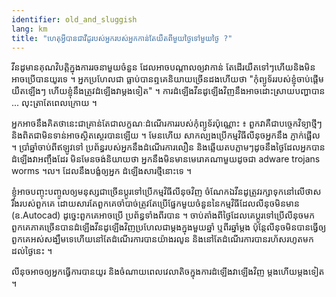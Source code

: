 ```yaml
---
identifier: old_and_sluggish
lang: km
title: "ហេតុ​អ្វី​បាន​ជាវីដូ​របស់​អ្នក​របស់​អ្នក​កាន់​តែ​យឺត​ពី​មួយ​ថ្ងៃ​ទៅ​មួយ​ថ្ងៃ ?"
---
```


វីនដូ​មាន​គុណ​វិបត្តិ​ក្នុង​ការ​រចនា​មួយ​ចំនួន ដែល​អាច​បណ្តាល​ឲ្យ​វា​កាន់​
តែ​ដើរ​យឺត​ទៅ​ៗ​ ហើយ​​និង​​មិន​អាច​ប្រើ​បាន​យូរ​ទេ​ ។ អ្នក​ប្រហែល​ជា​
ធ្លាប់​បាន​ឮ​​គេ​និយាយ​ច្រើន​​ដង​ហើយថា "កុំព្យូទ័រ​របស់​ខ្ញុំចាប់​ផ្តើម​យឺត​ឡើង​ៗ​ ហើយ​ខ្ញុំ​នឹង​ត្រូវ​ដំឡើង​វា​ម្តង​ទៀត" ។ 
ការ​ដំឡើង​វីនដូ​ឡើង​វិញ​នឹង​អាច​ដោះស្រាយ​បញ្ហា​បាន​... លុះ​ត្រា​តែ​ពេល​ក្រោយ​ ។

អ្នក​អាច​នឹង​គិត​ថា​នេះ​ជាគ្រាន់​តែ​ជា​​លក្ខណៈ​ដំណើរ​ការ​របស់​កុំព្យូទ័រ​ប៉ុណ្ណោះ​ ៖ ពួក​វា​គឺ​ជា​ 
បច្ចេក​វិទ្យា​ថ្មីៗ និង​​ពិត​ជា​មិន​ទាន់​អាច​ស្ថិត​ស្ថេរ​បាន​ឡើយ ។ មែន​ហើយ សាក​ល្បង​ប្រើ​កម្មវិធី​លីនុច​ អ្នក​នឹង​ 
ភ្ញាក់​ផ្អើល​ ។ ប្រាំ​ឆ្នាំ​ចាប់​ពី​ឥឡូវ​ទៅ ប្រព័ន្ធ​របស់​អ្នក​នឹង​ដំណើរ​ការ​លឿន និង​ 
ឆ្លើយ​តប​ភ្លាម​ៗ​ដូច​នឹង​ថ្ងៃ​ដែល​អ្នក​បាន​ដំឡើង​វា​អញ្ចឹង​ដែរ មិន​មែន​ចង់​និយាយ​ថា​ អ្នកនឹង​មិន​មាន​ 
មេរោគណា​មួយ​ដូច​ជា​ adware  trojans  worms ។ល។ ដែល​នឹង​បង្ខំ​ឲ្យ​អ្នក​ 
ដំឡើង​សារ​ថ្មី​នោះ​ទេ ។

ខ្ញុំ​អាច​បញ្ចុះបញ្ចូល​ឲ្យ​មនុស្ស​ជា​ច្រើន​ប្តូរ​ទៅ​ប្រើ​កម្មវិធី​លីនុច​វិញ​ ចំណែក​ឯ​​ 
​វីនដូត្រូវ​រក្សា​ទុក​​នៅ​លើ​ថាស​រឹង​របស់​ពួក​គេ ដោយ​សារ​តែ​ពួក​គេ​ចាំ​បាច់​ត្រូវ​តែ​ប្រើ​ 
ផ្នែក​មួយ​ចំនួន​នៃ​កម្មវិធី​​ដែល​​លីនុច​មិន​មាន​ (ឧ.Autocad) ដូច្នេះ​ពួក​គេ​អាច​ប្រើ​ 
ប្រព័ន្ធ​ទាំង​ពីរ​បាន​ ។ ចាប់​តាំង​ពី​ថ្ងៃ​ដែល​គេ​ប្តូរ​ទៅ​ប្រើ​​​លីនុច​មក​ ពួក​គេ​ភាគ​ច្រើន​បាន​ដំឡើង​ 
វីនដូ​ឡើង​វិញ​ប្រហែល​ជា​ម្តង​ក្នុង​មួយ​ឆ្នាំ​ ឬ​ពីរ​ឆ្នាំ​ម្តង​ ប៉ុន្តែ​​លីនុច​មិន​បាន​ធ្វើ​ឲ្យ​ពួក​គេ​អស់​សង្ឃឹម​ទេ​ 
ហើយ​នៅ​តែ​ដំណើរ​ការ​បានយ៉ាង​រលូន​​ និង​នៅ​តែដំណើរ​ការ​បាន​រហ័ស​រហូត​មក​ដល់​ថ្ងៃ​នេះ​ ។

​លីនុច​​អាច​ឲ្យ​អ្នក​ធ្វើ​ការ​បាន​យូរ និង​ចំណាយ​ពេល​វេលា​តិច​ក្នុង​ការ​ដំឡើងវា​ឡើង​វិញ​ 
ម្តង​ហើយ​ម្តង​ទៀត​ ។





